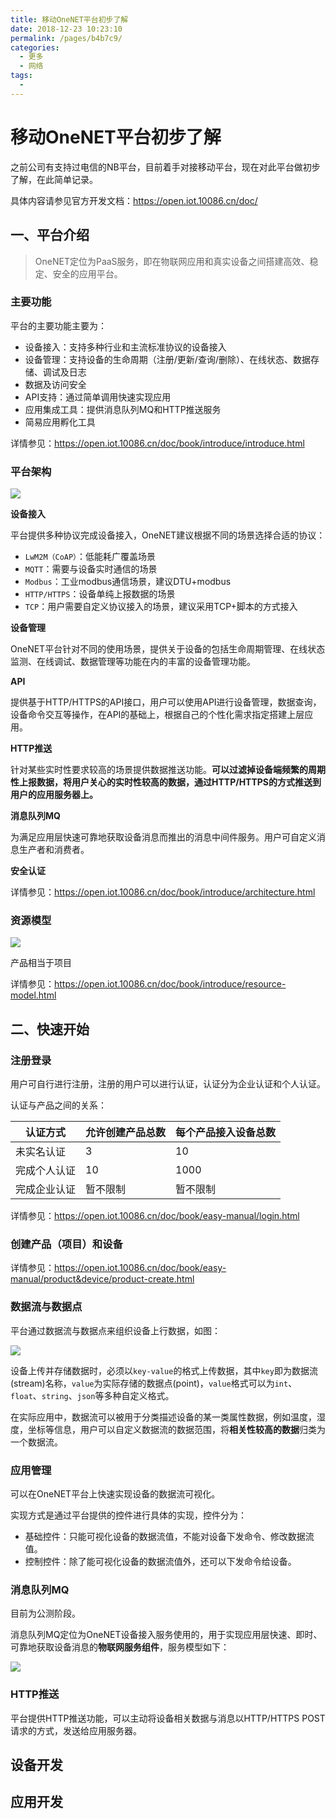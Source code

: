 ```yaml
---
title: 移动OneNET平台初步了解
date: 2018-12-23 10:23:10
permalink: /pages/b4b7c9/
categories:
  - 更多
  - 网络
tags:
  - 
---
```

# 移动OneNET平台初步了解

之前公司有支持过电信的NB平台，目前着手对接移动平台，现在对此平台做初步了解，在此简单记录。

具体内容请参见官方开发文档：<https://open.iot.10086.cn/doc/>

<!--more-->

## 一、平台介绍

> OneNET定位为PaaS服务，即在物联网应用和真实设备之间搭建高效、稳定、安全的应用平台。

### 主要功能

平台的主要功能主要为：

* 设备接入：支持多种行业和主流标准协议的设备接入
* 设备管理：支持设备的生命周期（注册/更新/查询/删除）、在线状态、数据存储、调试及日志
* 数据及访问安全
* API支持：通过简单调用快速实现应用
* 应用集成工具：提供消息队列MQ和HTTP推送服务
* 简易应用孵化工具

详情参见：<https://open.iot.10086.cn/doc/book/introduce/introduce.html>

### 平台架构

![](https://open.iot.10086.cn/doc/images/%E5%B9%B3%E5%8F%B0%E6%9E%B6%E6%9E%84new1.png)

**设备接入**

平台提供多种协议完成设备接入，OneNET建议根据不同的场景选择合适的协议：

* `LwM2M（CoAP）`：低能耗广覆盖场景
* `MQTT`：需要与设备实时通信的场景
* `Modbus`：工业modbus通信场景，建议DTU+modbus
* `HTTP/HTTPS`：设备单纯上报数据的场景
* `TCP`：用户需要自定义协议接入的场景，建议采用TCP+脚本的方式接入



**设备管理**

OneNET平台针对不同的使用场景，提供关于设备的包括生命周期管理、在线状态监测、在线调试、数据管理等功能在内的丰富的设备管理功能。

**API**

提供基于HTTP/HTTPS的API接口，用户可以使用API进行设备管理，数据查询，设备命令交互等操作，在API的基础上，根据自己的个性化需求指定搭建上层应用。

**HTTP推送**

针对某些实时性要求较高的场景提供数据推送功能。**可以过滤掉设备端频繁的周期性上报数据，将用户关心的实时性较高的数据，通过HTTP/HTTPS的方式推送到用户的应用服务器上。**

**消息队列MQ**

为满足应用层快速可靠地获取设备消息而推出的消息中间件服务。用户可自定义消息生产者和消费者。

**安全认证**



详情参见：<https://open.iot.10086.cn/doc/book/introduce/architecture.html>

### 资源模型

![](https://open.iot.10086.cn/doc/images/%E8%B5%84%E6%BA%90%E6%A8%A1%E5%9E%8B.png)

产品相当于项目

详情参见：<https://open.iot.10086.cn/doc/book/introduce/resource-model.html>

## 二、快速开始

### 注册登录

用户可自行进行注册，注册的用户可以进行认证，认证分为企业认证和个人认证。

认证与产品之间的关系：

| 认证方式     | 允许创建产品总数 | 每个产品接入设备总数 |
| ------------ | ---------------- | -------------------- |
| 未实名认证   | 3                | 10                   |
| 完成个人认证 | 10               | 1000                 |
| 完成企业认证 | 暂不限制         | 暂不限制             |

详情参见：<https://open.iot.10086.cn/doc/book/easy-manual/login.html>

### 创建产品（项目）和设备

详情参见：<https://open.iot.10086.cn/doc/book/easy-manual/product&device/product-create.html>

### 数据流与数据点

平台通过数据流与数据点来组织设备上行数据，如图：

![](https://open.iot.10086.cn/doc/images/%E6%95%B0%E6%8D%AE%E6%B5%81%E4%B8%8E%E6%95%B0%E6%8D%AE%E7%82%B91.png)

设备上传并存储数据时，必须以`key-value`的格式上传数据，其中`key`即为数据流(stream)名称，`value`为实际存储的数据点(point)，`value`格式可以为`int`、`float`、`string`、`json`等多种自定义格式。

在实际应用中，数据流可以被用于分类描述设备的某一类属性数据，例如温度，湿度，坐标等信息，用户可以自定义数据流的数据范围，将**相关性较高的数据**归类为一个数据流。

### 应用管理

可以在OneNET平台上快速实现设备的数据流可视化。

实现方式是通过平台提供的控件进行具体的实现，控件分为：

* 基础控件：只能可视化设备的数据流值，不能对设备下发命令、修改数据流值。
* 控制控件：除了能可视化设备的数据流值外，还可以下发命令给设备。

### 消息队列MQ

目前为公测阶段。

消息队列MQ定位为OneNET设备接入服务使用的，用于实现应用层快速、即时、可靠地获取设备消息的**物联网服务组件**，服务模型如下：

![](https://open.iot.10086.cn/doc/images/mq/MQ%E6%A6%82%E8%BF%B0new.png)

### HTTP推送

平台提供HTTP推送功能，可以主动将设备相关数据与消息以HTTP/HTTPS POST请求的方式，发送给应用服务器。

## 设备开发



## 应用开发